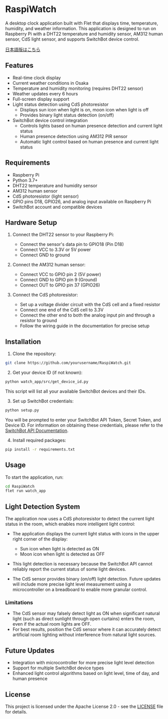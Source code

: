 # RaspiWatch

A desktop clock application built with Flet that displays time, temperature, humidity, and weather information. This application is designed to run on Raspberry Pi with a DHT22 temperature and humidity sensor, AM312 human sensor, CdS light sensor, and supports SwitchBot device control.

[日本語版はこちら](README_JP.md)

## Features

- Real-time clock display
- Current weather conditions in Osaka
- Temperature and humidity monitoring (requires DHT22 sensor)
- Weather updates every 6 hours
- Full-screen display support
- Light status detection using CdS photoresistor
  - Displays sun icon when light is on, moon icon when light is off
  - Provides binary light status detection (on/off)
- SwitchBot device control integration
  - Controls lights based on human presence detection and current light status
  - Human presence detection using AM312 PIR sensor
  - Automatic light control based on human presence and current light status

## Requirements

- Raspberry Pi
- Python 3.7+
- DHT22 temperature and humidity sensor
- AM312 human sensor
- CdS photoresistor (light sensor)
- GPIO pins D18, GPIO26, and analog input available on Raspberry Pi
- SwitchBot account and compatible devices

## Hardware Setup

1. Connect the DHT22 sensor to your Raspberry Pi:
   - Connect the sensor's data pin to GPIO18 (Pin D18)
   - Connect VCC to 3.3V or 5V power
   - Connect GND to ground

2. Connect the AM312 human sensor:
   - Connect VCC to GPIO pin 2 (5V power)
   - Connect GND to GPIO pin 9 (Ground)
   - Connect OUT to GPIO pin 37 (GPIO26)

3. Connect the CdS photoresistor:
   - Set up a voltage divider circuit with the CdS cell and a fixed resistor
   - Connect one end of the CdS cell to 3.3V
   - Connect the other end to both the analog input pin and through a resistor to ground
   - Follow the wiring guide in the documentation for precise setup

## Installation

1. Clone the repository:
```bash
git clone https://github.com/yourusername/RaspiWatch.git
```

2. Get your device ID (if not known):
```bash
python watch_app/src/get_device_id.py
```
This script will list all your available SwitchBot devices and their IDs.

3. Set up SwitchBot credentials:
```bash
python setup.py
```
You will be prompted to enter your SwitchBot API Token, Secret Token, and Device ID. For information on obtaining these credentials, please refer to the [SwitchBot API Documentation](https://github.com/OpenWonderLabs/SwitchBotAPI).

4. Install required packages:
```bash
pip install -r requirements.txt
```

## Usage

To start the application, run:
```bash
cd RaspiWatch
flet run watch_app
```

## Light Detection System

The application now uses a CdS photoresistor to detect the current light status in the room, which enables more intelligent light control:

- The application displays the current light status with icons in the upper right corner of the display:
  - Sun icon when light is detected as ON
  - Moon icon when light is detected as OFF

- This light detection is necessary because the SwitchBot API cannot reliably report the current status of some light devices.

- The CdS sensor provides binary (on/off) light detection. Future updates will include more precise light level measurement using a microcontroller on a breadboard to enable more granular control.

### Limitations

- The CdS sensor may falsely detect light as ON when significant natural light (such as direct sunlight through open curtains) enters the room, even if the actual room lights are OFF.
- For best results, position the CdS sensor where it can accurately detect artificial room lighting without interference from natural light sources.

## Future Updates

- Integration with microcontroller for more precise light level detection
- Support for multiple SwitchBot device types
- Enhanced light control algorithms based on light level, time of day, and human presence

## License

This project is licensed under the Apache License 2.0 - see the [LICENSE](LICENSE) file for details.
